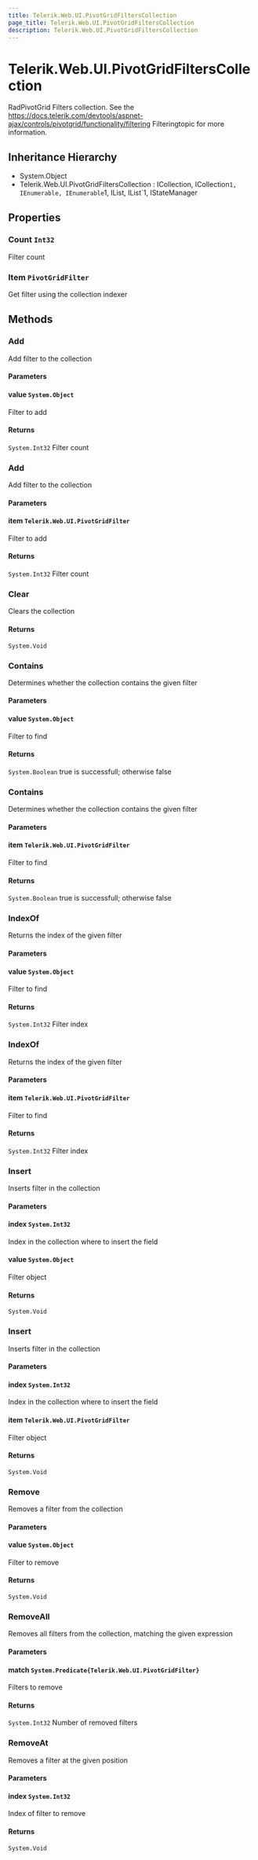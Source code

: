 ```yaml
---
title: Telerik.Web.UI.PivotGridFiltersCollection
page_title: Telerik.Web.UI.PivotGridFiltersCollection
description: Telerik.Web.UI.PivotGridFiltersCollection
---
```


# Telerik.Web.UI.PivotGridFiltersCollection

RadPivotGrid Filters collection. See the https://docs.telerik.com/devtools/aspnet-ajax/controls/pivotgrid/functionality/filtering Filteringtopic for more information.

## Inheritance Hierarchy

* System.Object
* Telerik.Web.UI.PivotGridFiltersCollection : ICollection, ICollection`1, IEnumerable, IEnumerable`1, IList, IList`1, IStateManager

## Properties

###  Count `Int32`

Filter count

###  Item `PivotGridFilter`

Get filter using the collection indexer

## Methods

###  Add

Add filter to the collection

#### Parameters

#### value `System.Object`

Filter to add

#### Returns

`System.Int32` Filter count

###  Add

Add filter to the collection

#### Parameters

#### item `Telerik.Web.UI.PivotGridFilter`

Filter to add

#### Returns

`System.Int32` Filter count

###  Clear

Clears the collection

#### Returns

`System.Void` 

###  Contains

Determines whether the collection contains the given filter

#### Parameters

#### value `System.Object`

Filter to find

#### Returns

`System.Boolean` true is successfull; otherwise false

###  Contains

Determines whether the collection contains the given filter

#### Parameters

#### item `Telerik.Web.UI.PivotGridFilter`

Filter to find

#### Returns

`System.Boolean` true is successfull; otherwise false

###  IndexOf

Returns the index of the given filter

#### Parameters

#### value `System.Object`

Filter to find

#### Returns

`System.Int32` Filter index

###  IndexOf

Returns the index of the given filter

#### Parameters

#### item `Telerik.Web.UI.PivotGridFilter`

Filter to find

#### Returns

`System.Int32` Filter index

###  Insert

Inserts filter in the collection

#### Parameters

#### index `System.Int32`

Index in the collection where to insert the field

#### value `System.Object`

Filter object

#### Returns

`System.Void` 

###  Insert

Inserts filter in the collection

#### Parameters

#### index `System.Int32`

Index in the collection where to insert the field

#### item `Telerik.Web.UI.PivotGridFilter`

Filter object

#### Returns

`System.Void` 

###  Remove

Removes a filter from the collection

#### Parameters

#### value `System.Object`

Filter to remove

#### Returns

`System.Void` 

###  RemoveAll

Removes all filters from the collection, matching the given expression

#### Parameters

#### match `System.Predicate{Telerik.Web.UI.PivotGridFilter}`

Filters to remove

#### Returns

`System.Int32` Number of removed filters

###  RemoveAt

Removes a filter at the given position

#### Parameters

#### index `System.Int32`

Index of filter to remove

#### Returns

`System.Void` 

